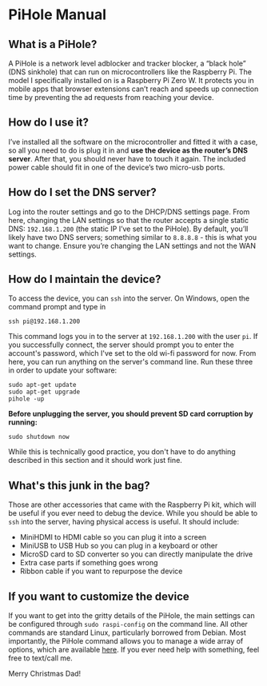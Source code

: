 # PiHole Manual

## What is a PiHole?
A PiHole is a network level adblocker and tracker blocker, a “black hole” (DNS sinkhole) that can run on microcontrollers like the Raspberry Pi. The model I specifically installed on is a Raspberry Pi Zero W. It protects you in mobile apps that browser extensions can’t reach and speeds up connection time by preventing the ad requests from reaching your device.

## How do I use it?
I’ve installed all the software on the microcontroller and fitted it with a case, so all you need to do is plug it in and **use the device as the router’s DNS server**. After that, you should never have to touch it again. The included power cable should fit in one of the device’s two micro-usb ports.

## How do I set the DNS server?
Log into the router settings and go to the DHCP/DNS settings page. From here, changing the LAN settings so that the router accepts a single static DNS: `192.168.1.200` (the static IP I’ve set to the PiHole). By default, you’ll likely have two DNS servers; something similar to `8.8.8.8` - this is what you want to change. Ensure you’re changing the LAN settings and not the WAN settings.

## How do I maintain the device?
To access the device, you can `ssh` into the server. On Windows, open the command prompt and type in 
```
ssh pi@192.168.1.200
```
This command logs you in to the server at `192.168.1.200` with the user `pi`. If you successfully connect, the server should prompt you to enter the account's password, which I've set to the old wi-fi password for now. From here, you can run anything on the server's command line. Run these three in order to update your software:
```
sudo apt-get update
sudo apt-get upgrade
pihole -up
``` 
**Before unplugging the server, you should prevent SD card corruption by running:**
```
sudo shutdown now
``` 
While this is technically good practice, you don't have to do anything described in this section and it should work just fine.

## What's this junk in the bag?
Those are other accessories that came with the Raspberry Pi kit, which will be useful if you ever need to debug the device. While you should be able to `ssh` into the server, having physical access is useful. It should include:
- MiniHDMI to HDMI cable so you can plug it into a screen
- MiniUSB to USB Hub so you can plug in a keyboard or other
- MicroSD card to SD converter so you can directly manipulate the drive
- Extra case parts if something goes wrong
- Ribbon cable if you want to repurpose the device

## If you want to customize the device
If you want to get into the gritty details of the PiHole, the main settings can be configured through `sudo raspi-config` on the command line. All other commands are standard Linux, particularly borrowed from Debian. Most importantly, the PiHole command allows you to manage a wide array of options, which are available [here](https://docs.pi-hole.net/core/pihole-command/). If you ever need help with something, feel free to text/call me.

Merry Christmas Dad!
